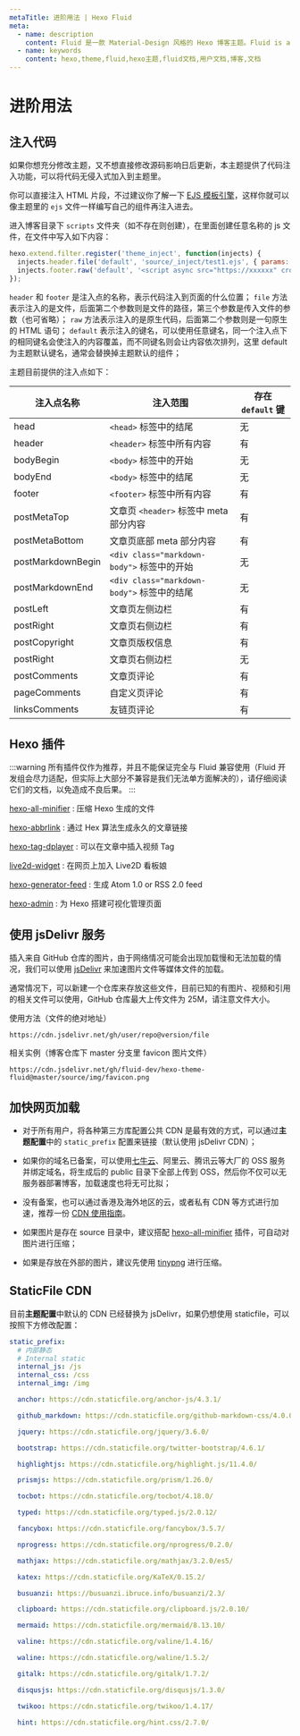 ```yaml
---
metaTitle: 进阶用法 | Hexo Fluid
meta:
  - name: description
    content: Fluid 是一款 Material-Design 风格的 Hexo 博客主题。Fluid is an elegant Material-Design theme for Hexo. https://github.com/fluid-dev/hexo-theme-fluid
  - name: keywords
    content: hexo,theme,fluid,hexo主题,fluid文档,用户文档,博客,文档
---
```


# 进阶用法

## 注入代码

如果你想充分修改主题，又不想直接修改源码影响日后更新，本主题提供了代码注入功能，可以将代码无侵入式加入到主题里。

你可以直接注入 HTML 片段，不过建议你了解一下 [EJS 模板引擎](https://ejs.bootcss.com/)，这样你就可以像主题里的 `ejs` 文件一样编写自己的组件再注入进去。

进入博客目录下 `scripts` 文件夹（如不存在则创建），在里面创建任意名称的 js 文件，在文件中写入如下内容：

```js
hexo.extend.filter.register('theme_inject', function(injects) {
  injects.header.file('default', 'source/_inject/test1.ejs', { params: { key: 'value' } });
  injects.footer.raw('default', '<script async src="https://xxxxxx" crossorigin="anonymous"></script>');
});
```

`header` 和 `footer` 是注入点的名称，表示代码注入到页面的什么位置；
`file` 方法表示注入的是文件，后面第二个参数则是文件的路径，第三个参数是传入文件的参数（也可省略）；
`raw` 方法表示注入的是原生代码，后面第二个参数则是一句原生的 HTML 语句；
`default` 表示注入的键名，可以使用任意键名，同一个注入点下的相同键名会使注入的内容覆盖，而不同键名则会让内容依次排列，这里 default 为主题默认键名，通常会替换掉主题默认的组件；

主题目前提供的注入点如下：

| 注入点名称 | 注入范围 | 存在 `default` 键 |
| --- | --- | --- |
| head | `<head>` 标签中的结尾 | 无 |
| header | `<header>` 标签中所有内容 | 有 |
| bodyBegin | `<body>` 标签中的开始 | 无 |
| bodyEnd | `<body>` 标签中的结尾 | 无 |
| footer | `<footer>` 标签中所有内容 | 有 |
| postMetaTop | 文章页 `<header>` 标签中 meta 部分内容 | 有 |
| postMetaBottom | 文章页底部 meta 部分内容 | 有 |
| postMarkdownBegin | `<div class="markdown-body">` 标签中的开始 | 无 |
| postMarkdownEnd | `<div class="markdown-body">` 标签中的结尾 | 无 |
| postLeft | 文章页左侧边栏 | 有 |
| postRight | 文章页右侧边栏 | 有 |
| postCopyright | 文章页版权信息 | 有 |
| postRight | 文章页右侧边栏 | 无 |
| postComments | 文章页评论 | 有 |
| pageComments | 自定义页评论 | 有 |
| linksComments | 友链页评论 | 有 |

## Hexo 插件

:::warning
所有插件仅作为推荐，并且不能保证完全与 Fluid 兼容使用（Fluid 开发组会尽力适配，但实际上大部分不兼容是我们无法单方面解决的），请仔细阅读它们的文档，以免造成不良后果。
:::

[hexo-all-minifier](https://github.com/chenzhutian/hexo-all-minifier) : 压缩 Hexo 生成的文件

[hexo-abbrlink](https://github.com/rozbo/hexo-abbrlink) : 通过 Hex 算法生成永久的文章链接

[hexo-tag-dplayer](https://github.com/MoePlayer/hexo-tag-dplayer) : 可以在文章中插入视频 Tag

[live2d-widget](https://github.com/stevenjoezhang/live2d-widget) : 在网页上加入 Live2D 看板娘

[hexo-generator-feed](https://github.com/hexojs/hexo-generator-feed) : 生成 Atom 1.0 or RSS 2.0 feed

[hexo-admin](https://github.com/jaredly/hexo-admin) : 为 Hexo 搭建可视化管理页面

## 使用 jsDelivr 服务

插入来自 GitHub 仓库的图片，由于网络情况可能会出现加载慢和无法加载的情况，我们可以使用 [jsDelivr](https://www.jsdelivr.com/) 来加速图片文件等媒体文件的加载。

通常情况下，可以新建一个仓库来存放这些文件，目前已知的有图片、视频和引用的相关文件可以使用，GitHub 仓库最大上传文件为 25M，请注意文件大小。

使用方法（文件的绝对地址）

```
https://cdn.jsdelivr.net/gh/user/repo@version/file
```

相关实例（博客仓库下 master 分支里 favicon 图片文件）

```
https://cdn.jsdelivr.net/gh/fluid-dev/hexo-theme-fluid@master/source/img/favicon.png
```

## 加快网页加载

- 对于所有用户，将各种第三方库配置公共 CDN 是最有效的方式，可以通过**主题配置**中的 `static_prefix` 配置来链接（默认使用 jsDelivr CDN）；

- 如果你的域名已备案，可以使用[七牛云](https://s.qiniu.com/N7beiu)、阿里云、腾讯云等大厂的 OSS 服务并绑定域名，将生成后的 public 目录下全部上传到 OSS，然后你不仅可以无服务器部署博客，加载速度也将无可比拟；

- 没有备案，也可以通过香港及海外地区的云，或者私有 CDN 等方式进行加速，推荐一份 [CDN 使用指南](https://www.julydate.com/post/60859300)。

- 如果图片是存在 source 目录中，建议搭配 [hexo-all-minifier](https://github.com/chenzhutian/hexo-all-minifier) 插件，可自动对图片进行压缩；

- 如果是存放在外部的图片，建议先使用 [tinypng](https://tinypng.com) 进行压缩。

## StaticFile CDN

目前**主题配置**中默认的 CDN 已经替换为 jsDelivr，如果仍想使用 staticfile，可以按照下方修改配置：

```yaml
static_prefix:
  # 内部静态
  # Internal static
  internal_js: /js
  internal_css: /css
  internal_img: /img

  anchor: https://cdn.staticfile.org/anchor-js/4.3.1/

  github_markdown: https://cdn.staticfile.org/github-markdown-css/4.0.0/

  jquery: https://cdn.staticfile.org/jquery/3.6.0/

  bootstrap: https://cdn.staticfile.org/twitter-bootstrap/4.6.1/

  highlightjs: https://cdn.staticfile.org/highlight.js/11.4.0/

  prismjs: https://cdn.staticfile.org/prism/1.26.0/

  tocbot: https://cdn.staticfile.org/tocbot/4.18.0/

  typed: https://cdn.staticfile.org/typed.js/2.0.12/

  fancybox: https://cdn.staticfile.org/fancybox/3.5.7/

  nprogress: https://cdn.staticfile.org/nprogress/0.2.0/

  mathjax: https://cdn.staticfile.org/mathjax/3.2.0/es5/

  katex: https://cdn.staticfile.org/KaTeX/0.15.2/

  busuanzi: https://busuanzi.ibruce.info/busuanzi/2.3/

  clipboard: https://cdn.staticfile.org/clipboard.js/2.0.10/

  mermaid: https://cdn.staticfile.org/mermaid/8.13.10/

  valine: https://cdn.staticfile.org/valine/1.4.16/

  waline: https://cdn.staticfile.org/waline/1.5.2/

  gitalk: https://cdn.staticfile.org/gitalk/1.7.2/

  disqusjs: https://cdn.staticfile.org/disqusjs/1.3.0/

  twikoo: https://cdn.staticfile.org/twikoo/1.4.17/

  hint: https://cdn.staticfile.org/hint.css/2.7.0/
```
